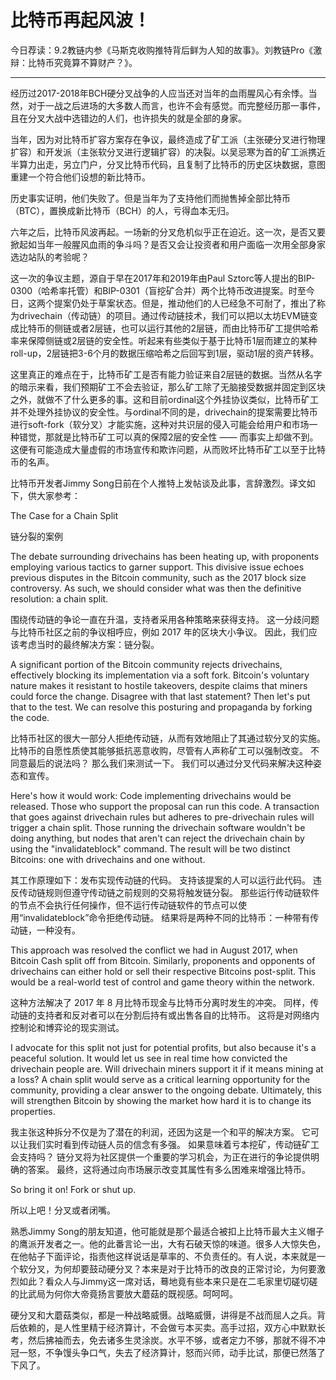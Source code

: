 # 比特币再起风波！

今日荐读：9.2教链内参《马斯克收购推特背后鲜为人知的故事》。刘教链Pro《激辩：比特币究竟算不算财产？》。 

---

经历过2017-2018年BCH硬分叉战争的人应当还对当年的血雨腥风心有余悸。当然，对于一战之后进场的大多数人而言，也许不会有感觉。而完整经历那一事件，且在分叉大战中选错边的人们，也许损失的就是全部的身家。

当年，因为对比特币扩容方案存在争议，最终造成了矿工派（主张硬分叉进行物理扩容）和开发派（主张软分叉进行逻辑扩容）的决裂。以吴忌寒为首的矿工派携近半算力出走，另立门户，分叉比特币代码，且复制了比特币的历史区块数据，意图重建一个符合他们设想的新比特币。

历史事实证明，他们失败了。但是当年为了支持他们而抛售掉全部比特币（BTC），置换成新比特币（BCH）的人，亏得血本无归。

六年之后，比特币风波再起。一场新的分叉危机似乎正在迫近。这一次，是否又要掀起如当年一般腥风血雨的争斗吗？是否又会让投资者和用户面临一次用全部身家选边站队的考验呢？

这一次的争议主题，源自于早在2017年和2019年由Paul Sztorc等人提出的BIP-0300（哈希率托管）和BIP-0301（盲挖矿合并）两个比特币改进提案。时至今日，这两个提案仍处于草案状态。但是，推动他们的人已经急不可耐了，推出了称为drivechain（传动链）的项目。通过传动链技术，我们可以把以太坊EVM链变成比特币的侧链或者2层链，也可以运行其他的2层链，而由比特币矿工提供哈希率来保障侧链或2层链的安全性。听起来有些类似于基于比特币1层而建立的某种roll-up，2层链把3-6个月的数据压缩哈希之后回写到1层，驱动1层的资产转移。

这里真正的难点在于，比特币矿工是否有能力验证来自2层链的数据。当然从名字的暗示来看，我们预期矿工不会去验证，那么矿工除了无脑接受数据并固定到区块之外，就做不了什么更多的事。这和目前ordinal这个外挂协议类似，比特币矿工并不处理外挂协议的安全性。与ordinal不同的是，drivechain的提案需要比特币进行soft-fork（软分叉）才能实施，这种对共识层的侵入可能会给用户和市场一种错觉，那就是比特币矿工可以真的保障2层的安全性 —— 而事实上却做不到。这便有可能造成大量虚假的市场宣传和欺诈问题，从而败坏比特币矿工以至于比特币的名声。

比特币开发者Jimmy Song日前在个人推特上发帖谈及此事，言辞激烈。译文如下，供大家参考：

The Case for a Chain Split

链分裂的案例

The debate surrounding drivechains has been heating up, with proponents employing various tactics to garner support. This divisive issue echoes previous disputes in the Bitcoin community, such as the 2017 block size controversy. As such, we should consider what was then the definitive resolution: a chain split.

围绕传动链的争论一直在升温，支持者采用各种策略来获得支持。 这一分歧问题与比特币社区之前的争议相呼应，例如 2017 年的区块大小争议。 因此，我们应该考虑当时的最终解决方案：链分裂。

A significant portion of the Bitcoin community rejects drivechains, effectively blocking its implementation via a soft fork. Bitcoin's voluntary nature makes it resistant to hostile takeovers, despite claims that miners could force the change. Disagree with that last statement? Then let's put that to the test. We can resolve this posturing and propaganda by forking the code.

比特币社区的很大一部分人拒绝传动链，从而有效地阻止了其通过软分叉的实施。 比特币的自愿性质使其能够抵抗恶意收购，尽管有人声称矿工可以强制改变。 不同意最后的说法吗？ 那么我们来测试一下。 我们可以通过分叉代码来解决这种姿态和宣传。

Here's how it would work: Code implementing drivechains would be released. Those who support the proposal can run this code. A transaction that goes against drivechain rules but adheres to pre-drivechain rules will trigger a chain split. Those running the drivechain software wouldn't be doing anything, but nodes that aren't can reject the drivechain chain by using the "invalidateblock" command. The result will be two distinct Bitcoins: one with drivechains and one without.

其工作原理如下：发布实现传动链的代码。 支持该提案的人可以运行此代码。 违反传动链规则但遵守传动链之前规则的交易将触发链分裂。 那些运行传动链软件的节点不会执行任何操作，但不运行传动链软件的节点可以使用“invalidateblock”命令拒绝传动链。 结果将是两种不同的比特币：一种带有传动链，一种没有。

This approach was resolved the conflict we had in August 2017, when Bitcoin Cash split off from Bitcoin. Similarly, proponents and opponents of drivechains can either hold or sell their respective Bitcoins post-split. This would be a real-world test of control and game theory within the network.

这种方法解决了 2017 年 8 月比特币现金与比特币分离时发生的冲突。 同样，传动链的支持者和反对者可以在分割后持有或出售各自的比特币。 这将是对网络内控制论和博弈论的现实测试。

I advocate for this split not just for potential profits, but also because it's a peaceful solution. It would let us see in real time how convicted the drivechain people are. Will drivechain miners support it if it means mining at a loss? A chain split would serve as a critical learning opportunity for the community, providing a clear answer to the ongoing debate. Ultimately, this will strengthen Bitcoin by showing the market how hard it is to change its properties.

我主张这种拆分不仅是为了潜在的利润，还因为这是一个和平的解决方案。 它可以让我们实时看到传动链人员的信念有多强。 如果意味着亏本挖矿，传动链矿工会支持吗？ 链分叉将为社区提供一个重要的学习机会，为正在进行的争论提供明确的答案。 最终，这将通过向市场展示改变其属性有多么困难来增强比特币。

So bring it on! Fork or shut up.

所以上吧！分叉或者闭嘴。


熟悉Jimmy Song的朋友知道，他可能就是那个最适合被扣上比特币最大主义帽子的鹰派开发者之一。他的此番言论一出，大有石破天惊的味道。很多人大惊失色，在他帖子下面评论，指责他这样说话是草率的、不负责任的。有人说，本来就是一个软分叉，为何却要鼓动硬分叉？本来是对于比特币的改良的正常讨论，为何要激烈如此？看众人与Jimmy这一席对话，蓦地竟有些本来只是在二毛家里切磋切磋的比武局为何你大帝竟扬言要放大蘑菇的既视感。呵呵呵。

硬分叉和大蘑菇类似，都是一种战略威慑。战略威慑，讲得是不战而屈人之兵。背后依赖的，是人性里精于经济算计，不会做亏本买卖。高手过招，双方心中默默长考，然后拂袖而去，免去诸多生灵涂炭。水平不够，或者定力不够，那就不得不冲冠一怒，不争馒头争口气，失去了经济算计，怒而兴师，动手比试，那便已然落了下风了。




